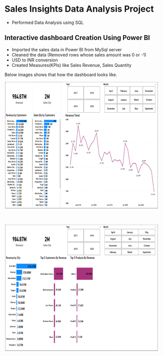 # Sales Insights Data Analysis Project

* Performed Data Analysis using SQL

## Interactive dashboard Creation Using Power BI

* Imported the sales data in Power BI from MySql server
* Cleaned the data (Removed rows whose sales amount was 0 or -1)
* USD to INR conversion
* Created Measures(KPIs) like Sales Revenue, Sales Quantity

Below images shows that how the dashboard looks like.

<p>
    <img src="Revenue trend over the years.PNG" width="1020" height="420" />
  
</p>
  <br>
<p>
    
   <img src="Top customers and products.PNG" width="1020" height="420" />
</p>
<br>
